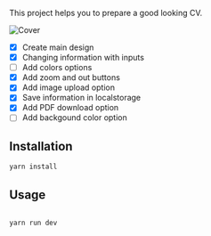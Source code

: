 This project helps you to prepare a good looking CV.

![Cover](https://user-images.githubusercontent.com/40598819/191097929-3f8b35ba-00e5-4627-8fe1-2e89a6d4055d.png)

- [x] Create main design
- [x] Changing information with inputs
- [ ] Add colors options
- [x] Add zoom and out buttons
- [x] Add image upload option
- [x] Save information in localstorage
- [x] Add PDF download option
- [ ] Add backgound color option

## Installation

```bash
yarn install
```

## Usage

```bash

yarn run dev
```
